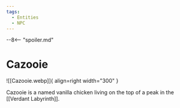 ```yaml
---
tags:
  - Entities
  - NPC
---
```


--8<-- "spoiler.md"

# Cazooie

![[Cazooie.webp]]{ align=right width="300" }

Cazooie is a named vanilla chicken living on the top of a peak in the [[Verdant Labyrinth]].
